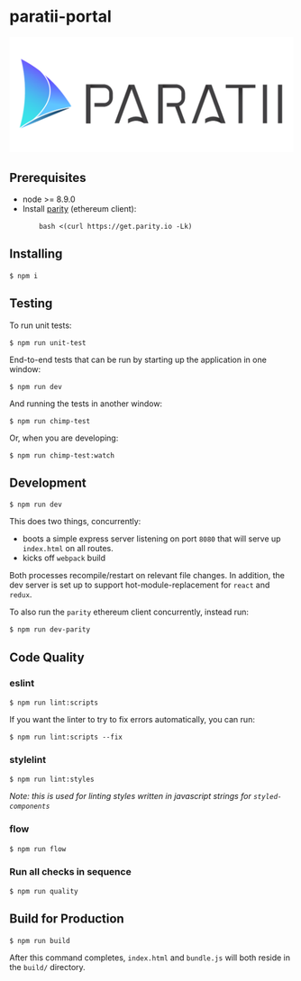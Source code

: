 # paratii-portal

![](./src/assets/img/paratii_logo.png)

## Prerequisites

* node >= 8.9.0
* Install [parity](https://github.com/paritytech/parity) (ethereum client):
    ```shell
        bash <(curl https://get.parity.io -Lk)
    ```


## Installing

    $ npm i


## Testing

To run unit tests:

    $ npm run unit-test

End-to-end tests that can be run by starting up the application in one window:

    $ npm run dev

And running the tests in another window:

    $ npm run chimp-test

Or, when you are developing:

    $ npm run chimp-test:watch


## Development

    $ npm run dev

This does two things, concurrently:

* boots a simple express server listening on port `8080` that will serve up `index.html` on all routes.
* kicks off `webpack` build

Both processes recompile/restart on relevant file changes. In addition, the dev server is set up to support hot-module-replacement for `react` and `redux`.

To also run the `parity` ethereum client concurrently, instead run:

    $ npm run dev-parity

## Code Quality

### eslint

    $ npm run lint:scripts

If you want the linter to try to fix errors automatically, you can run:

    $ npm run lint:scripts --fix

### stylelint

    $ npm run lint:styles

_Note: this is used for linting styles written in javascript strings for `styled-components`_

### flow

    $ npm run flow


### Run all checks in sequence

    $ npm run quality

## Build for Production

    $ npm run build

After this command completes, `index.html` and `bundle.js` will both reside in the `build/` directory.

